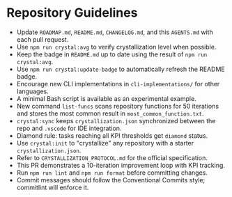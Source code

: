 # Repository Guidelines

- Update `ROADMAP.md`, `README.md`, `CHANGELOG.md`, and this `AGENTS.md` with each pull request.
- Use `npm run crystal:avg` to verify crystallization level when possible.
- Keep the badge in `README.md` up to date using the result of `npm run crystal:avg`.
- Use `npm run crystal:update-badge` to automatically refresh the README badge.
- Encourage new CLI implementations in `cli-implementations/` for other languages.
- A minimal Bash script is available as an experimental example.
- New command `list-funcs` scans repository functions for 50 iterations and stores the most common result in `most_common_function.txt`.
- `crystal:sync` keeps `crystallization.json` synchronized between the repo and `.vscode` for IDE integration.
- Diamond rule: tasks reaching all KPI thresholds get `diamond` status.
- Use `crystal:init` to "crystallize" any repository with a starter `crystallization.json`.
- Refer to `CRYSTALLIZATION_PROTOCOL.md` for the official specification.
- This PR demonstrates a 10-iteration improvement loop with KPI tracking.
- Run `npm run lint` and `npm run format` before committing changes.
- Commit messages should follow the Conventional Commits style; commitlint will enforce it.
